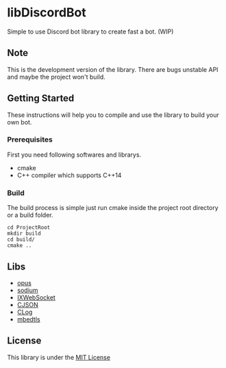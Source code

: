 # libDiscordBot
Simple to use Discord bot library to create fast a bot. (WIP)
## Note
This is the development version of the library. There are bugs unstable API and maybe the project won't build.
## Getting Started
These instructions will help you to compile and use the library to build your own bot.
### Prerequisites
First you need following softwares and librarys.

- cmake
- C++ compiler which supports C++14

### Build
The build process is simple just run cmake inside the project root directory or a build folder.
```
cd ProjectRoot
mkdir build
cd build/
cmake ..
```
## Libs
- [opus](https://github.com/xiph/opus)
- [sodium](https://github.com/jedisct1/libsodium)
- [IXWebSocket](https://github.com/machinezone/IXWebSocket)
- [CJSON](https://github.com/tostc/CJSON)
- [CLog](https://github.com/tostc/CLog)
- [mbedtls](https://github.com/ARMmbed/mbedtls)

## License
This library is under the [MIT License](LICENSE.txt)